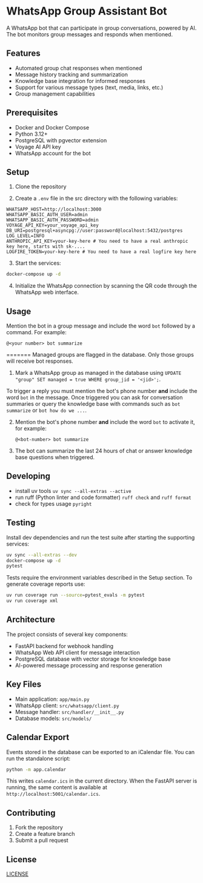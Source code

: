 # WhatsApp Group Assistant Bot

A WhatsApp bot that can participate in group conversations, powered by AI. The bot monitors group messages and responds when mentioned.

## Features

- Automated group chat responses when mentioned
- Message history tracking and summarization
- Knowledge base integration for informed responses
- Support for various message types (text, media, links, etc.)
- Group management capabilities

## Prerequisites

- Docker and Docker Compose
- Python 3.12+
- PostgreSQL with pgvector extension
- Voyage AI API key
- WhatsApp account for the bot

## Setup

1. Clone the repository

2. Create a `.env` file in the src directory with the following variables:

```env
WHATSAPP_HOST=http://localhost:3000
WHATSAPP_BASIC_AUTH_USER=admin
WHATSAPP_BASIC_AUTH_PASSWORD=admin
VOYAGE_API_KEY=your_voyage_api_key
DB_URI=postgresql+asyncpg://user:password@localhost:5432/postgres
LOG_LEVEL=INFO
ANTHROPIC_API_KEY=your-key-here # You need to have a real anthropic key here, starts with sk-....
LOGFIRE_TOKEN=your-key-here # You need to have a real logfire key here
```

3. Start the services:
```bash
docker-compose up -d
```

4. Initialize the WhatsApp connection by scanning the QR code through the WhatsApp web interface.

## Usage

Mention the bot in a group message and include the word `bot` followed by a command. For example:

```text
@<your number> bot summarize
```
=======
Managed groups are flagged in the database. Only those groups will receive bot responses. 
1. Mark a WhatsApp group as managed in the database using `UPDATE "group" SET managed = true WHERE group_jid = '<jid>';`.

To trigger a reply you must mention the bot's phone number **and** include the word `bot` in the message.
 Once triggered you can ask for conversation summaries or query the knowledge base with commands such as `bot summarize` or `bot how do we ...`.

2. Mention the bot's phone number **and** include the word `bot` to activate it, for example:

   ```text
   @<bot-number> bot summarize
   ```

3. The bot can summarize the last 24 hours of chat or answer knowledge base questions when triggered.
## Developing

* install uv tools `uv sync --all-extras --active`
* run ruff (Python linter and code formatter) `ruff check` and `ruff format`
* check for types usage `pyright`
## Testing

Install dev dependencies and run the test suite after starting the supporting services:
```bash
uv sync --all-extras --dev
docker-compose up -d
pytest
```

Tests require the environment variables described in the Setup section. To generate coverage reports use:
```bash
uv run coverage run --source=pytest_evals -m pytest
uv run coverage xml
```


## Architecture

The project consists of several key components:

- FastAPI backend for webhook handling
- WhatsApp Web API client for message interaction
- PostgreSQL database with vector storage for knowledge base
- AI-powered message processing and response generation

## Key Files

- Main application: `app/main.py`
- WhatsApp client: `src/whatsapp/client.py`
- Message handler: `src/handler/__init__.py`
- Database models: `src/models/`

## Calendar Export

Events stored in the database can be exported to an iCalendar file. You can run
the standalone script:

```bash
python -m app.calendar
```

This writes `calendar.ics` in the current directory. When the FastAPI server is
running, the same content is available at `http://localhost:5001/calendar.ics`.

## Contributing

1. Fork the repository
2. Create a feature branch
3. Submit a pull request

## License

[LICENSE](LICENSE)
